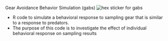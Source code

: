 Gear Avoidance Behavior Simulation (gabs)
![hex sticker for gabs](https://github.com/vdtobias/Gear-Avoidance-Behavior-Simulation/blob/master/images/hex_blue.jpg) 
* R code to simulate a behavioral response to sampling gear that is similar to a response to predators.
* The purpose of this code is to investigate the effect of individual behavioral response on sampling results
